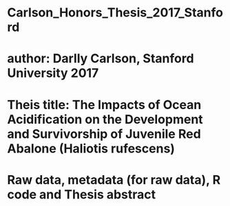 # Carlson_Honors_Thesis_2017_Stanford
# author: Darlly Carlson, Stanford University 2017
# Theis title: The Impacts of Ocean Acidification on the Development and Survivorship of Juvenile Red Abalone (Haliotis rufescens)
# Raw data, metadata (for raw data), R code and Thesis abstract 
